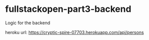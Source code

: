 # fullstackopen-part3-backend

Logic for the backend

heroku url: https://cryptic-spire-07703.herokuapp.com/api/persons
